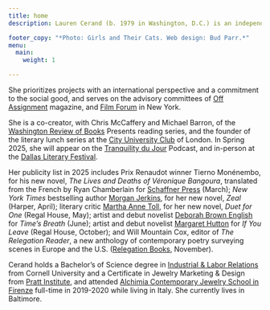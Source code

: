```yaml
---
title: home
description: Lauren Cerand (b. 1979 in Washington, D.C.) is an independent public relations representative and consultant with more than two decades of experience in the worlds of arts, culture and literature spanning publicity and strategic communications guidance to event programming and board leadership.

footer_copy: "*Photo: Girls and Their Cats. Web design: Bud Parr.*"
menu:
  main:
    weight: 1

---
```


She prioritizes projects with an international perspective and a commitment to the social good, and serves on the advisory committees of [Off Assignment](https://www.offassignment.com) magazine, and [Film Forum](https://filmforum.org) in New York.

She is a co-creator, with Chris McCaffery and Michael Barron, of the [Washington Review of Books](https://www.washingreview.com) Presents reading series, and the founder of the literary lunch series at the [City University Club](https://www.cityuniversityclub.co.uk) of London. In Spring 2025, she will appear on the [Tranquility du Jour](https://kimberlywilson.com/podcast/) Podcast, and in-person at the [Dallas Literary Festival](https://www.dallasliteraryfestival.org).

Her publicity list in 2025 includes Prix Renaudot winner Tierno Monénembo, for his new novel, _The Lives and Deaths of Véronique Bangoura_, translated from the French by Ryan Chamberlain for [Schaffner Press](https://schaffnerpress.com) (March); _New York Times_ bestselling author [Morgan Jerkins](http://www.morgan-jerkins.com), for her new novel, _Zeal_ (Harper, April); literary critic [Martha Anne Toll](https://www.marthaannetoll.com), for her new novel, _Duet for One_ (Regal House, May); artist and debut novelist [Deborah Brown English](https://www.deborahbrownenglish.com) for _Time’s Breath_ (June); artist and debut novelist [Margaret Hutton](https://www.margarethutton.com) for _If You Leave_ (Regal House, October); and Will Mountain Cox, editor of _The Relegation Reader_, a new anthology of contemporary poetry surveying scenes in Europe and the U.S. ([Relegation Books](https://www.relegationbooks.com), November).

Cerand holds a Bachelor’s of Science degree in [Industrial & Labor Relations](https://www.ilr.cornell.edu) from Cornell University and a Certificate in Jewelry Marketing & Design from [Pratt Institute](https://www.pratt.edu), and attended [Alchimia Contemporary Jewelry School in Firenze](https://alchimia.it) full-time in 2019-2020 while living in Italy. She currently lives in Baltimore.
